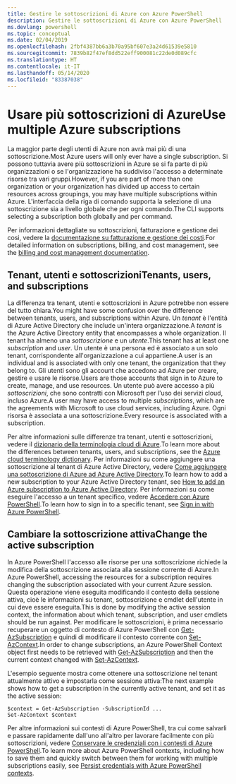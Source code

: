 ```yaml
---
title: Gestire le sottoscrizioni di Azure con Azure PowerShell
description: Gestire le sottoscrizioni di Azure con Azure PowerShell
ms.devlang: powershell
ms.topic: conceptual
ms.date: 02/04/2019
ms.openlocfilehash: 2fbf4387bb6a3b70a95bf607e3a24d61539e5810
ms.sourcegitcommit: 7839b82f47ef8dd522eff900081c22de0d089cfc
ms.translationtype: HT
ms.contentlocale: it-IT
ms.lasthandoff: 05/14/2020
ms.locfileid: "83387038"
---
```

# <a name="use-multiple-azure-subscriptions"></a><span data-ttu-id="a02d9-103">Usare più sottoscrizioni di Azure</span><span class="sxs-lookup"><span data-stu-id="a02d9-103">Use multiple Azure subscriptions</span></span>

<span data-ttu-id="a02d9-104">La maggior parte degli utenti di Azure non avrà mai più di una sottoscrizione.</span><span class="sxs-lookup"><span data-stu-id="a02d9-104">Most Azure users will only ever have a single subscription.</span></span> <span data-ttu-id="a02d9-105">Si possono tuttavia avere più sottoscrizioni in Azure se si fa parte di più organizzazioni o se l'organizzazione ha suddiviso l'accesso a determinate risorse tra vari gruppi.</span><span class="sxs-lookup"><span data-stu-id="a02d9-105">However, if you are part of more than one organization or your organization has divided up access to certain resources across groupings, you may have multiple subscriptions within Azure.</span></span> <span data-ttu-id="a02d9-106">L'interfaccia della riga di comando supporta la selezione di una sottoscrizione sia a livello globale che per ogni comando.</span><span class="sxs-lookup"><span data-stu-id="a02d9-106">The CLI supports selecting a subscription both globally and per command.</span></span>

<span data-ttu-id="a02d9-107">Per informazioni dettagliate su sottoscrizioni, fatturazione e gestione dei cosi, vedere la [documentazione su fatturazione e gestione dei costi](/azure/billing/).</span><span class="sxs-lookup"><span data-stu-id="a02d9-107">For detailed information on subscriptions, billing, and cost management, see the [billing and cost management documentation](/azure/billing/).</span></span>

## <a name="tenants-users-and-subscriptions"></a><span data-ttu-id="a02d9-108">Tenant, utenti e sottoscrizioni</span><span class="sxs-lookup"><span data-stu-id="a02d9-108">Tenants, users, and subscriptions</span></span>

<span data-ttu-id="a02d9-109">La differenza tra tenant, utenti e sottoscrizioni in Azure potrebbe non essere del tutto chiara.</span><span class="sxs-lookup"><span data-stu-id="a02d9-109">You might have some confusion over the difference between tenants, users, and subscriptions within Azure.</span></span> <span data-ttu-id="a02d9-110">Un _tenant_ è l'entità di Azure Active Directory che include un'intera organizzazione.</span><span class="sxs-lookup"><span data-stu-id="a02d9-110">A _tenant_ is the Azure Active Directory entity that encompasses a whole organization.</span></span> <span data-ttu-id="a02d9-111">Il tenant ha almeno una _sottoscrizione_ e un _utente_.</span><span class="sxs-lookup"><span data-stu-id="a02d9-111">This tenant has at least one _subscription_ and _user_.</span></span> <span data-ttu-id="a02d9-112">Un utente è una persona ed è associato a un solo tenant, corrispondente all'organizzazione a cui appartiene.</span><span class="sxs-lookup"><span data-stu-id="a02d9-112">A user is an individual and is associated with only one tenant, the organization that they belong to.</span></span> <span data-ttu-id="a02d9-113">Gli utenti sono gli account che accedono ad Azure per creare, gestire e usare le risorse.</span><span class="sxs-lookup"><span data-stu-id="a02d9-113">Users are those accounts that sign in to Azure to create, manage, and use resources.</span></span>
<span data-ttu-id="a02d9-114">Un utente può avere accesso a più _sottoscrizioni_, che sono contratti con Microsoft per l'uso dei servizi cloud, incluso Azure.</span><span class="sxs-lookup"><span data-stu-id="a02d9-114">A user may have access to multiple _subscriptions_, which are the agreements with Microsoft to use cloud services, including Azure.</span></span> <span data-ttu-id="a02d9-115">Ogni risorsa è associata a una sottoscrizione.</span><span class="sxs-lookup"><span data-stu-id="a02d9-115">Every resource is associated with a subscription.</span></span>

<span data-ttu-id="a02d9-116">Per altre informazioni sulle differenze tra tenant, utenti e sottoscrizioni, vedere il [dizionario della terminologia cloud di Azure](/azure/azure-glossary-cloud-terminology).</span><span class="sxs-lookup"><span data-stu-id="a02d9-116">To learn more about the differences between tenants, users, and subscriptions, see the [Azure cloud terminology dictionary](/azure/azure-glossary-cloud-terminology).</span></span>  <span data-ttu-id="a02d9-117">Per informazioni su come aggiungere una sottoscrizione al tenant di Azure Active Directory, vedere [Come aggiungere una sottoscrizione di Azure ad Azure Active Directory](/azure/active-directory/active-directory-how-subscriptions-associated-directory).</span><span class="sxs-lookup"><span data-stu-id="a02d9-117">To learn how to add a new subscription to your Azure Active Directory tenant, see [How to add an Azure subscription to Azure Active Directory](/azure/active-directory/active-directory-how-subscriptions-associated-directory).</span></span>
<span data-ttu-id="a02d9-118">Per informazioni su come eseguire l'accesso a un tenant specifico, vedere [Accedere con Azure PowerShell](/powershell/azure/authenticate-azureps).</span><span class="sxs-lookup"><span data-stu-id="a02d9-118">To learn how to sign in to a specific tenant, see [Sign in with Azure PowerShell](/powershell/azure/authenticate-azureps).</span></span>

## <a name="change-the-active-subscription"></a><span data-ttu-id="a02d9-119">Cambiare la sottoscrizione attiva</span><span class="sxs-lookup"><span data-stu-id="a02d9-119">Change the active subscription</span></span>

<span data-ttu-id="a02d9-120">In Azure PowerShell l'accesso alle risorse per una sottoscrizione richiede la modifica della sottoscrizione associata alla sessione corrente di Azure.</span><span class="sxs-lookup"><span data-stu-id="a02d9-120">In Azure PowerShell, accessing the resources for a subscription requires changing the subscription associated with your current Azure session.</span></span>
<span data-ttu-id="a02d9-121">Questa operazione viene eseguita modificando il contesto della sessione attiva, cioè le informazioni su tenant, sottoscrizione e cmdlet dell'utente in cui deve essere eseguita.</span><span class="sxs-lookup"><span data-stu-id="a02d9-121">This is done by modifying the active session context, the information about which tenant, subscription, and user cmdlets should be run against.</span></span>
<span data-ttu-id="a02d9-122">Per modificare le sottoscrizioni, è prima necessario recuperare un oggetto di contesto di Azure PowerShell con [Get-AzSubscription](/powershell/module/az.accounts/get-azsubscription) e quindi di modificare il contesto corrente con [Set-AzContext](/powershell/module/az.accounts/set-azcontext).</span><span class="sxs-lookup"><span data-stu-id="a02d9-122">In order to change subscriptions, an Azure PowerShell Context object first needs to be retrieved with [Get-AzSubscription](/powershell/module/az.accounts/get-azsubscription) and then the current context changed with [Set-AzContext](/powershell/module/az.accounts/set-azcontext).</span></span>

<span data-ttu-id="a02d9-123">L'esempio seguente mostra come ottenere una sottoscrizione nel tenant attualmente attivo e impostarla come sessione attiva:</span><span class="sxs-lookup"><span data-stu-id="a02d9-123">The next example shows how to get a subscription in the currently active tenant, and set it as the active session:</span></span>

```powershell-interactive
$context = Get-AzSubscription -SubscriptionId ...
Set-AzContext $context
```

<span data-ttu-id="a02d9-124">Per altre informazioni sui contesti di Azure PowerShell, tra cui come salvarli e passare rapidamente dall'uno all'altro per lavorare facilmente con più sottoscrizioni, vedere [Conservare le credenziali con i contesti di Azure PowerShell](context-persistence.md).</span><span class="sxs-lookup"><span data-stu-id="a02d9-124">To learn more about Azure PowerShell contexts, including how to save them and quickly switch between them for working with multiple subscriptions easily, see [Persist credentials with Azure PowerShell contexts](context-persistence.md).</span></span>

